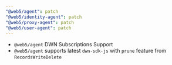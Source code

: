 ```yaml
---
"@web5/agent": patch
"@web5/identity-agent": patch
"@web5/proxy-agent": patch
"@web5/user-agent": patch
---
```


- `@web5/agent` DWN Subscriptions Support
- `@web5/agent` supports latest `dwn-sdk-js` with `prune` feature from `RecordsWriteDelete`

